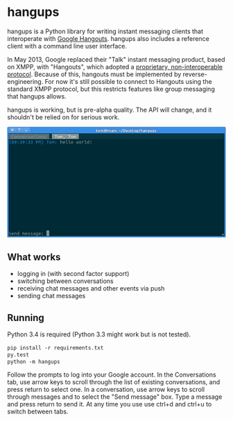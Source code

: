 # hangups

hangups is a Python library for writing instant messaging clients that
interoperate with [Google Hangouts][2]. hangups also includes a reference
client with a command line user interface.

In May 2013, Google replaced their "Talk" instant messaging product, based on
XMPP, with "Hangouts", which adopted a [proprietary, non-interoperable
protocol][1]. Because of this, hangouts must be implemented by
reverse-engineering. For now it's still possible to connect to Hangouts using
the standard XMPP protocol, but this restricts features like group messaging
that hangups allows.

hangups is working, but is pre-alpha quality. The API will change, and it
shouldn't be relied on for serious work.

![screenshot](screenshot.png)

[1]: https://www.eff.org/deeplinks/2013/05/google-abandons-open-standards-instant-messaging
[2]: https://www.google.ca/hangouts/

## What works

* logging in (with second factor support)
* switching between conversations
* receiving chat messages and other events via push
* sending chat messages

## Running

Python 3.4 is required (Python 3.3 might work but is not tested).

```
pip install -r requirements.txt
py.test
python -m hangups
```

Follow the prompts to log into your Google account. In the Conversations tab,
use arrow keys to scroll through the list of existing conversations, and press
return to select one. In a conversation, use arrow keys to scroll through
messages and to select the "Send message" box. Type a message and press return
to send it. At any time you use use ctrl+d and ctrl+u to switch between tabs.
